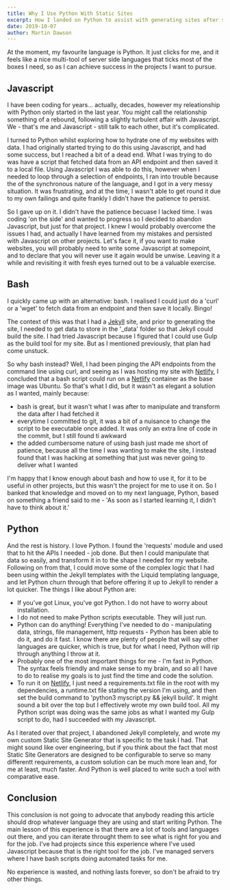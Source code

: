 ```yaml
---
title: Why I Use Python With Static Sites
excerpt: How I landed on Python to assist with generating sites after stumbling with Javascript and Bash
date: 2019-10-07
author: Martin Dawson
---
```


At the moment, my favourite language is Python. It just clicks for me, and it feels like a nice multi-tool of server side languages that ticks most of the boxes I need, so as I can achieve success in the projects I want to pursue. 

## Javascript

I have been coding for years... actually, decades, however my releationship with Python only started in the last year. You might call the relationship something of a rebound, following a slightly turbulent affair with Javascript. We - that's me and Javascript - still talk to each other, but it's complicated.

I turned to Python whilst exploring how to hydrate one of my websites with data. I had originally started trying to do this using Javascript, and had some success, but I reached a bit of a dead end. What I was trying to do was have a script that fetched data from an API endpoint and then saved it to a local file. Using Javascript I was able to do this, however when I needed to loop through a selection of endpoints, I ran into trouble because the of the synchronous nature of the language, and I got in a very messy situation. It was frustrating, and at the time, I wasn't able to get round it due to my own failings and quite frankly I didn't have the patience to persist. 

So I gave up on it. I didn't have the patience becuase I lacked time. I was coding 'on the side' and wanted to progress so I decided to abandon Javascript, but just for that project. I knew I would probably overcome the issues I had, and actually I have learned from my mistakes and persisted with Javascript on other projects. Let's face it, if you want to make websites, you will probably need to write some Javascript at somepoint, and to declare that you will never use it again would be unwise. Leaving it a while and revisiting it with fresh eyes turned out to be a valuable exercise.

## Bash 

I quickly came up with an alternative: bash. I realised I could just do a 'curl' or a 'wget' to fetch data from an endpoint and then save it locally. Bingo!

The context of this was that I had a [Jekyll](https://jekyllrb.com) site, and prior to generating the site, I needed to get data to store in the '_data' folder so that Jekyll could build the site. I had tried Javascript because I figured that I could use Gulp as the build tool for my site. But as I mentioned previously, that plan had come unstuck.

So why bash instead? Well, I had been pinging the API endpoints from the command line using curl, and seeing as I was hosting my site with [Netlify](https://netlify.com), I concluded that a bash script could run on a [Netlify](https://netlify.com) container as the base image was Ubuntu. So that's what I did, but it wasn't as elegant a solution as I wanted, mainly because:

* bash is great, but it wasn't what I was after to manipulate and transform the data after I had fetched it
* everytime I committed to git, it was a bit of a nuisance to change the script to be executable once added. It was only an extra line of code in the commit, but I still found ti awkward
* the added cumbersome nature of using bash just made me short of patience, because all the time I was wanting to make the site, I instead found that I was hacking at something that just was never going to deliver what I wanted

I'm happy that I know enough about bash and how to use it, for it to be useful in other projects, but this wasn't the project for me to use it on. So I banked that knowledge and moved on to my next language, Python, based on something a friend said to me - 'As soon as I started learning it, I didn't have to think about it.'

## Python

And the rest is history. I love Python. I found the 'requests' module and used that to hit the APIs I needed - job done. But then I could manipulate that data so easily, and transform it in to the shape I needed for my website. Following on from that, I could move some of the complex logic that I had been using within the Jekyll templates with the Liquid templating language, and let Python churn through that before offering it up to Jekyll to render a lot quicker. The things I like about Python are:

* If you've got Linux, you've got Python. I do not have to worry about installation.
* I do not need to make Python scripts executable. They will just run.
* Python can do anything! Everything I've needed to do - manipulating data, strings, file management, http requests - Python has been able to do it, and do it fast. I know there are plenty of people that will say other languages are quicker, which is true, but for what I need, Python will rip through anything I throw at it.
* Probably one of the most important things for me - I'm fast in Python. The syntax feels friendly and make sense to my brain, and so all I have to do to realise my goals is to just find the time and code the solution.
* To run it on [Netlify](https://netlify.com), I just need a requirements.txt file in the root with my dependencies, a runtime.txt file stating the version I'm using, and then set the build command to 'python3 myscript.py && jekyll build'. It might sound a bit over the top but I effectively wrote my own build tool. All my Python script was doing was the same jobs as what I wanted my Gulp script to do, had I succeeded with my Javascript.

As I iterated over that project, I abandoned Jekyll completely, and wrote my own custom Static Site Generator that is specific to the task I had. That might sound like over engineering, but if you think about the fact that most Static Site Generators are designed to be configurable to serve so many differentt requirements, a custom solution can be much more lean and, for me at least, much faster. And Python is well placed to write such a tool with comparative ease. 

## Conclusion

This conclusion is not going to advocate that anybody reading this article should drop whatever language they are using and start writing Python. The main lesson of this experience is that there are a lot of tools and languages out there, and you can iterate throught them to see what is right for you and for the job. I've had projects since this experience where I've used Javascript because that is the right tool for the job. I've managed servers where I have bash scripts doing automated tasks for me. 

No experience is wasted, and nothing lasts forever, so don't be afraid to try other things.






